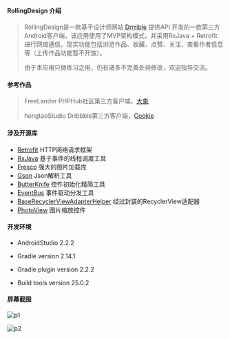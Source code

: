 #### RollingDesign 介绍

> RollingDesign是一款基于设计师网站 [Drrrible](https://dribbble.com/) 提供API 开发的一款第三方Android客户端，该应用使用了MVP架构模式，并采用RxJava + Retrofit 进行网络通信。现实功能包括浏览作品、收藏、点赞、关注、查看作者信息等（上传作品功能暂不开放）。
>
> 由于本应用只做练习之用，仍有诸多不完善处待修改，欢迎指导交流。

#### 参考作品

> FreeLander  PHPHub社区第三方客户端，[大象](https://github.com/Freelander/Elephant)
>
> hongtaoStudio  Dribbble第三方客户端，[Cookie](https://github.com/hongtaoStudio/Dribbble)

#### 涉及开源库

- [Retrofit](https://github.com/square/retrofit) HTTP网络请求框架
- [RxJava](https://github.com/ReactiveX/RxJava) 基于事件的线程调度工具
- [Fresco](https://github.com/facebook/fresco) 强大的图片加载库
- [Gson](https://github.com/google/gson) Json解析工具
- [ButterKnife](https://github.com/JakeWharton/butterknife) 控件初始化精简工具
- [EventBus](https://github.com/greenrobot/EventBus) 事件驱动分发工具
- [BaseRecyclerViewAdapterHelper](https://github.com/CymChad/BaseRecyclerViewAdapterHelper) 经过封装的RecyclerView适配器
- [PhotoView](https://github.com/chrisbanes/PhotoView)  图片缩放控件

#### 开发环境

- AndroidStudio 2.2.2

- Gradle version 2.14.1
- Gradle plugin version 2.2.2
- Build tools version 25.0.2

#### 屏幕截图

![p1](https://github.com/Lazxy/raw/master/screenshots/p1.png)

![p2](https://github.com/Lazxy/raw/master/screenshots/p2.png)